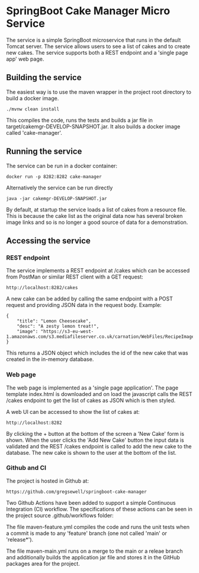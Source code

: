 # SpringBoot Cake Manager Micro Service 

The service is a simple SpringBoot microservice that runs in the default Tomcat server.
The service allows users to see a list of cakes and to create new cakes.
The service supports both a REST endpoint and a 'single page app' web page.

## Building the service

The easiest way is to use the maven wrapper in the project root directory to build a docker image.

    ./mvnw clean install

This compiles the code, runs the tests and builds a jar file in target/cakemgr-DEVELOP-SNAPSHOT.jar.
It also builds a docker image called 'cake-manager'.

## Running the service

The service can be run in a docker container:

    docker run -p 8282:8282 cake-manager

Alternatively the service can be run directly

    java -jar cakemgr-DEVELOP-SNAPSHOT.jar

By default, at startup the service loads a list of cakes from a resource file.
This is because the cake list as the original data now has several broken image links and so is no longer a good source of data for a demonstration.


## Accessing the service

### REST endpoint

The service implements a REST endpoint at /cakes which can be accessed from PostMan or similar REST client with a GET request:

    http://localhost:8282/cakes

A new cake can be added by calling the same endpoint with a POST request and providing JSON data in the request body. Example:

    {
        "title": "Lemon Cheesecake",
        "desc": "A zesty lemon treat!",
        "image": "https://s3-eu-west-1.amazonaws.com/s3.mediafileserver.co.uk/carnation/WebFiles/RecipeImages/lemoncheesecake_lg.jpg"
    }

This returns a JSON object which includes the id of the new cake that was created in the in-memory database. 

### Web page

The web page is implemented as a 'single page application'. 
The page template index.html is downloaded and on load the javascript calls the REST /cakes endpoint to get the list of cakes as JSON which is then styled.  

A web UI can be accessed to show the list of cakes at:

    http://localhost:8282

By clicking the + button at the bottom of the screen a 'New Cake' form is shown. 
When the user clicks the 'Add New Cake' button the input data is validated and the REST /cakes endpoint is called to add the new cake to the database.
The new cake is shown to the user at the bottom of the list.

### Github and CI

The project is hosted in Github at:

    https://github.com/gregsewell/springboot-cake-manager

Two Github Actions have been added to support a simple Continuous Integration (CI) workflow.
The specifications of these actions can be seen in the project source .github/workflows folder:

The file maven-feature.yml compiles the code and runs the unit tests when a commit is made to any 'feature' branch (one not called 'main' or 'release*').

The file maven-main.yml runs on a merge to the main or a releae branch and additionally builds the application jar file and stores it in the GitHub packages area for the project.




